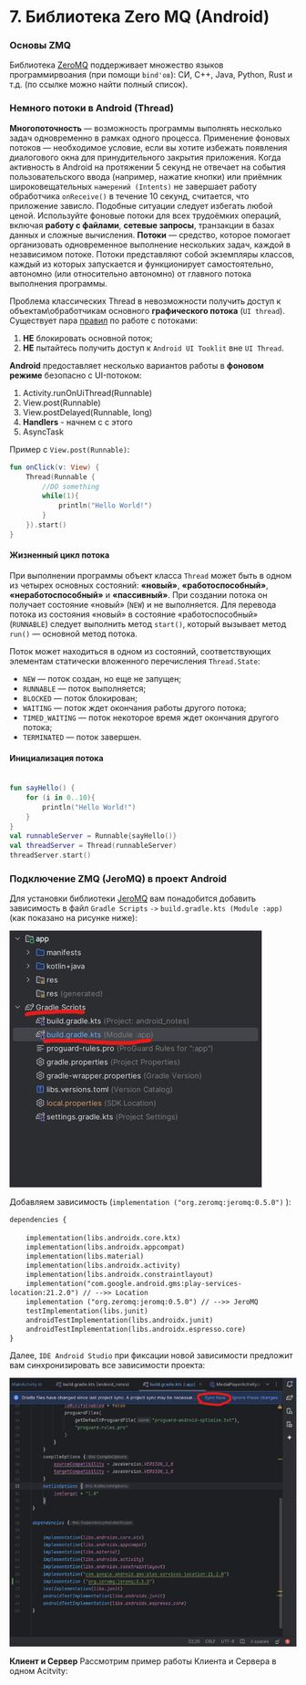 # 7. Библиотека Zero MQ (Android)

### Основы ZMQ
Библиотека [ZeroMQ](https://zeromq.org/get-started/) поддерживает множество языков программирвоания (при помощи `bind'ов`): СИ, С++, Java, Python, Rust и т.д. (по ссылке можно найти полный список).


### Немного потоки в Android (Thread)
**Многопоточность** — возможность программы выполнять несколько задач одновременно в рамках одного процесса.
Применение фоновых потоков — необходимое условие, если вы хотите избежать появления диалогового окна для принудительного закрытия приложения. Когда активность в Android на протяжении 5 секунд не отвечает на события пользовательского ввода (например, нажатие кнопки) или приёмник широковещательных `намерений (Intents)` не завершает работу обработчика `onReceive()` в течение 10 секунд, считается, что приложение зависло. Подобные ситуации следует избегать любой ценой. Используйте фоновые потоки для всех трудоёмких операций, включая **работу с файлами**, **сетевые запросы**, транзакции в базах данных и сложные вычисления.
**Потоки** — средство, которое помогает организовать одновременное выполнение нескольких задач, каждой в независимом потоке. Потоки представляют собой экземпляры классов, каждый из которых запускается и функционирует самостоятельно, автономно (или относительно автономно) от главного потока выполнения программы.

Проблема классических Thread в невозможности получить доступ к объектам\обработчикам основного **графического потока** (`UI thread`). Существует пара [правил](https://developer.android.com/guide/components/processes-and-threads) по работе с потоками:
1. **НЕ** блокировать основной поток;
2. **НЕ** пытайтесь получить доступ к `Android UI Tooklit` вне `UI Thread`.

**Android** предоставляет несколько вариантов работы в **фоновом режиме** безопасно с UI-потоком:
1. Activity.runOnUiThread(Runnable) 
2. View.post(Runnable)
3. View.postDelayed(Runnable, long)
4. **Handlers** - начнем с с этого
5. AsyncTask

Пример с `View.post(Runnable)`:
```kotlin
fun onClick(v: View) {
    Thread(Runnable {
        //DO something
        while(1){
            println("Hello World!")
        }
    }).start()
}
```

#### Жизненный цикл потока
При выполнении программы объект класса `Thread` может быть в одном из четырех основных состояний: **«новый»**, **«работоспособный»**, **«неработоспособный»** и **«пассивный»**. При создании потока он получает состояние «новый» (`NEW`) и не выполняется. Для перевода потока из состояния «новый» в состояние «работоспособный» (`RUNNABLE`) следует выполнить метод `start()`, который вызывает метод `run()` — основной метод потока.

Поток может находиться в одном из состояний, соответствующих элементам статически вложенного перечисления `Thread.State`:

- `NEW` — поток создан, но еще не запущен;
- `RUNNABLE` — поток выполняется;
- `BLOCKED` — поток блокирован;
- `WAITING` — поток ждет окончания работы другого потока;
- `TIMED_WAITING` — поток некоторое время ждет окончания другого потока;
- `TERMINATED` — поток завершен.

#### Инициализация потока 

```kotlin

fun sayHello() {
    for (i in 0..10){
        println("Hello World!")
    }
}
val runnableServer = Runnable{sayHello()} 
val threadServer = Thread(runnableServer)
threadServer.start()
```
### Подключение ZMQ (JeroMQ) в проект Android
Для установки библиотеки [JeroMQ](https://zeromq.org/languages/java/) вам понадобится добавить зависимость в файл `Gradle Scripts` `->` `build.gradle.kts (Module :app)` (как показано на рисунке ниже):

![add_jeromq_build_gradle.png](add_jeromq_build_gradle.png)
<!-- <p align="center">
  <img src="add_jeromq_build_gradle.png" width="450" title="hover text" alt="Alt text">
  <figcaption> Путь к файлу сборки проекта Build gradle for Module :app </figcaption>
</p> -->

Добавляем зависимость (`implementation ("org.zeromq:jeromq:0.5.0")` ):
```
dependencies {

    implementation(libs.androidx.core.ktx)
    implementation(libs.androidx.appcompat)
    implementation(libs.material)
    implementation(libs.androidx.activity)
    implementation(libs.androidx.constraintlayout)
    implementation("com.google.android.gms:play-services-location:21.2.0") // -->> Location
    implementation ("org.zeromq:jeromq:0.5.0") // -->> JeroMQ
    testImplementation(libs.junit)
    androidTestImplementation(libs.androidx.junit)
    androidTestImplementation(libs.androidx.espresso.core)
}
```
Далее, `IDE Android Studio` при фиксации новой зависимости предложит вам синхронизировать все зависимости проекта:

![gradle_sync.png](gradle_sync.png)
<!-- <p align="center">
  <img src="gradle_sync.png" width="650" title="hover text" alt="Alt text">
  <figcaption> Синхронизация при изменении Build gradle for Module :app` </figcaption>
</p> -->

**Клиент и Сервер**
Рассмотрим пример работы Клиента и Сервера в одном Acitvity:

